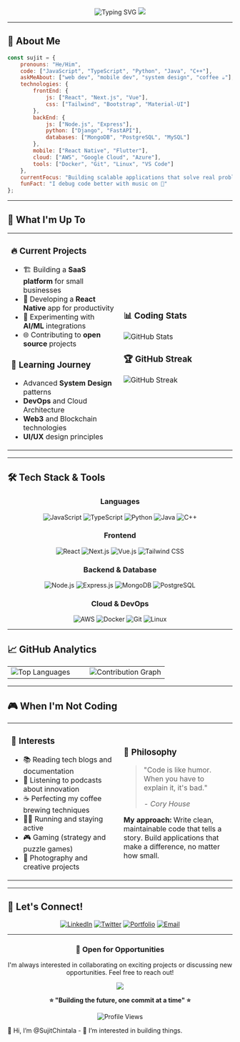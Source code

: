 <div align="center">
  
<!-- Animated Header -->
<img src="https://readme-typing-svg.herokuapp.com?font=Fira+Code&size=32&duration=2800&pause=2000&color=87CEEB&center=true&vCenter=true&width=940&lines=Hey+there!+I'm+Sujit+Chintala+%F0%9F%91%8B;Full+Stack+Developer+%F0%9F%9A%80;Always+learning%2C+always+building+%F0%9F%92%A1;Welcome+to+my+digital+playground!+%F0%9F%8C%9F" alt="Typing SVG" />

<!-- Wave Animation -->
<img src="https://capsule-render.vercel.app/api?type=waving&color=gradient&customColorList=30&height=170&section=header&text=&fontSize=42&fontColor=fff&animation=twinkling"/>

</div>

---

## 🎯 About Me

```javascript
const sujit = {
    pronouns: "He/Him",
    code: ["JavaScript", "TypeScript", "Python", "Java", "C++"],
    askMeAbout: ["web dev", "mobile dev", "system design", "coffee ☕"],
    technologies: {
        frontEnd: {
            js: ["React", "Next.js", "Vue"],
            css: ["Tailwind", "Bootstrap", "Material-UI"]
        },
        backEnd: {
            js: ["Node.js", "Express"],
            python: ["Django", "FastAPI"],
            databases: ["MongoDB", "PostgreSQL", "MySQL"]
        },
        mobile: ["React Native", "Flutter"],
        cloud: ["AWS", "Google Cloud", "Azure"],
        tools: ["Docker", "Git", "Linux", "VS Code"]
    },
    currentFocus: "Building scalable applications that solve real problems",
    funFact: "I debug code better with music on 🎵"
};
```

---

## 🚀 What I'm Up To

<table>
<tr>
<td width="50%">

### 🔥 Current Projects
- 🏗️ Building a **SaaS platform** for small businesses
- 📱 Developing a **React Native** app for productivity
- 🤖 Experimenting with **AI/ML** integrations
- 🌐 Contributing to **open source** projects

### 🌱 Learning Journey
- Advanced **System Design** patterns
- **DevOps** and Cloud Architecture
- **Web3** and Blockchain technologies
- **UI/UX** design principles

</td>
<td width="50%">

### 📊 Coding Stats
<img src="https://github-readme-stats.vercel.app/api?username=SujitChintala&show_icons=true&theme=tokyonight&hide_border=true&count_private=true" alt="GitHub Stats" />

### 🏆 GitHub Streak
<img src="https://github-readme-streak-stats.herokuapp.com/?user=SujitChintala&theme=tokyonight&hide_border=true" alt="GitHub Streak" />

</td>
</tr>
</table>

---

## 🛠️ Tech Stack & Tools

<div align="center">

### Languages
![JavaScript](https://img.shields.io/badge/-JavaScript-F7DF1E?style=for-the-badge&logo=javascript&logoColor=black)
![TypeScript](https://img.shields.io/badge/-TypeScript-3178C6?style=for-the-badge&logo=typescript&logoColor=white)
![Python](https://img.shields.io/badge/-Python-3776AB?style=for-the-badge&logo=python&logoColor=white)
![Java](https://img.shields.io/badge/-Java-007396?style=for-the-badge&logo=java&logoColor=white)
![C++](https://img.shields.io/badge/-C++-00599C?style=for-the-badge&logo=cplusplus&logoColor=white)

### Frontend
![React](https://img.shields.io/badge/-React-61DAFB?style=for-the-badge&logo=react&logoColor=black)
![Next.js](https://img.shields.io/badge/-Next.js-000000?style=for-the-badge&logo=nextdotjs&logoColor=white)
![Vue.js](https://img.shields.io/badge/-Vue.js-4FC08D?style=for-the-badge&logo=vuedotjs&logoColor=white)
![Tailwind CSS](https://img.shields.io/badge/-Tailwind_CSS-38B2AC?style=for-the-badge&logo=tailwind-css&logoColor=white)

### Backend & Database
![Node.js](https://img.shields.io/badge/-Node.js-339933?style=for-the-badge&logo=nodedotjs&logoColor=white)
![Express.js](https://img.shields.io/badge/-Express.js-000000?style=for-the-badge&logo=express&logoColor=white)
![MongoDB](https://img.shields.io/badge/-MongoDB-47A248?style=for-the-badge&logo=mongodb&logoColor=white)
![PostgreSQL](https://img.shields.io/badge/-PostgreSQL-336791?style=for-the-badge&logo=postgresql&logoColor=white)

### Cloud & DevOps
![AWS](https://img.shields.io/badge/-AWS-232F3E?style=for-the-badge&logo=amazon-aws&logoColor=white)
![Docker](https://img.shields.io/badge/-Docker-2496ED?style=for-the-badge&logo=docker&logoColor=white)
![Git](https://img.shields.io/badge/-Git-F05032?style=for-the-badge&logo=git&logoColor=white)
![Linux](https://img.shields.io/badge/-Linux-FCC624?style=for-the-badge&logo=linux&logoColor=black)

</div>

---

## 📈 GitHub Analytics

<div align="center">
<table>
<tr>
<td width="50%">
<img src="https://github-readme-stats.vercel.app/api/top-langs/?username=SujitChintala&layout=compact&theme=tokyonight&hide_border=true&langs_count=8" alt="Top Languages" />
</td>
<td width="50%">
<img src="https://github-readme-activity-graph.vercel.app/graph?username=SujitChintala&theme=tokyo-night&hide_border=true&area=true" alt="Contribution Graph" />
</td>
</tr>
</table>
</div>

---

## 🎮 When I'm Not Coding

<table>
<tr>
<td width="50%">

### 🎯 Interests
- 📚 Reading tech blogs and documentation
- 🎵 Listening to podcasts about innovation
- ☕ Perfecting my coffee brewing techniques
- 🏃‍♂️ Running and staying active
- 🎮 Gaming (strategy and puzzle games)
- 📸 Photography and creative projects

</td>
<td width="50%">

### 💭 Philosophy
> "Code is like humor. When you have to explain it, it's bad." 
> 
> *- Cory House*

**My approach:** Write clean, maintainable code that tells a story. Build applications that make a difference, no matter how small.

</td>
</tr>
</table>

---

## 🤝 Let's Connect!

<div align="center">

[![LinkedIn](https://img.shields.io/badge/-LinkedIn-0A66C2?style=for-the-badge&logo=linkedin&logoColor=white)](https://linkedin.com/in/sujitchintala)
[![Twitter](https://img.shields.io/badge/-Twitter-1DA1F2?style=for-the-badge&logo=twitter&logoColor=white)](https://twitter.com/sujitchintala)
[![Portfolio](https://img.shields.io/badge/-Portfolio-FF7139?style=for-the-badge&logo=firefox&logoColor=white)](https://sujitchintala.dev)
[![Email](https://img.shields.io/badge/-Email-D14836?style=for-the-badge&logo=gmail&logoColor=white)](mailto:hello@sujitchintala.dev)

</div>

---

<div align="center">

### 💼 Open for Opportunities
I'm always interested in collaborating on exciting projects or discussing new opportunities. Feel free to reach out!

<img src="https://capsule-render.vercel.app/api?type=waving&color=gradient&customColorList=30&height=120&section=footer&animation=fadeIn"/>

**⭐ "Building the future, one commit at a time" ⭐**

![Profile Views](https://komarev.com/ghpvc/?username=SujitChintala&style=for-the-badge&color=brightgreen)

</div>👋 Hi, I’m @SujitChintala
- 👀 I’m interested in building things.